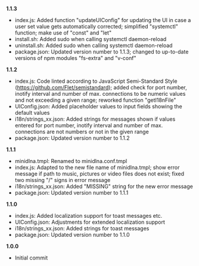 **1.1.3**

* index.js: Added function "updateUIConfig" for updating the UI in case a user set value gets automatically corrected; simplified "systemctl" function; make use of "const" and "let"
* install.sh: Added sudo when calling systemctl daemon-reload
* uninstall.sh: Added sudo when calling systemctl daemon-reload
* package.json: Updated version number to 1.1.3; changed to up-to-date versions of npm modules "fs-extra" and "v-conf"


**1.1.2**

* index.js: Code linted according to JavaScript Semi-Standard Style (https://github.com/Flet/semistandard); added check for port number, inotify interval and number of max. connections to be numeric values and not exceeding a given range; reworked function "getI18nFile"
* UIConfig.json: Added placeholder values to input fields showing the default values
* i18n/strings_xx.json: Added strings for messages shown if values entered for port number, inotify interval and number of max. connections are not numbers or not in the given range
* package.json: Updated version number to 1.1.2


**1.1.1**

* minidlna.tmpl: Renamed to minidlna.conf.tmpl
* index.js: Adapted to the new file name of minidlna.tmpl; show error message if path to music, pictures or video files does not exist; fixed two missing "/" signs in error message
* i18n/strings_xx.json: Added "MISSING" string for the new error message
* package.json: Updated version number to 1.1.1

**1.1.0**

* index.js: Added localization support for toast messages etc.
* UIConfig.json: Adjustments for extended localization support
* i18n/strings_xx.json: Added strings for toast messages
* package.json: Updated version number to 1.1.0


**1.0.0**

* Initial commit
